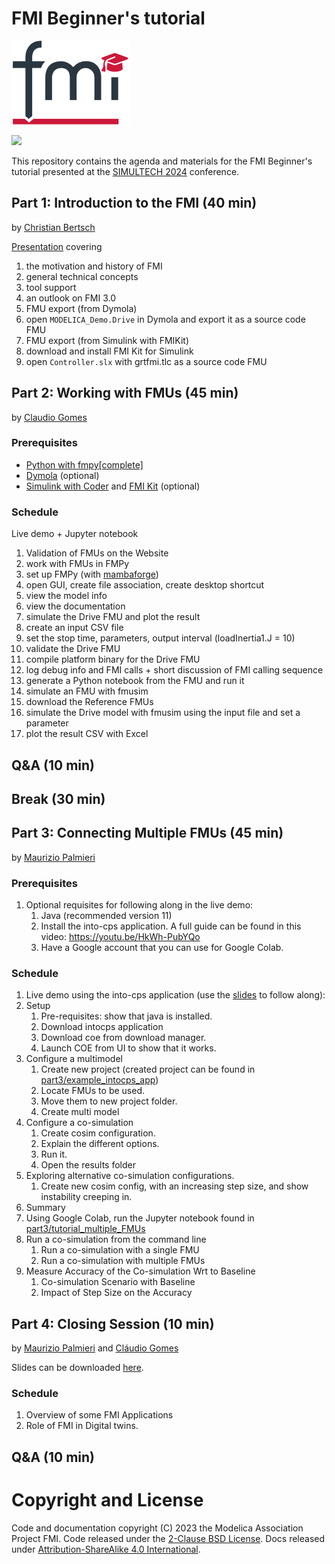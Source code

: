 # FMI Beginner's tutorial

![FMI-tutorial-logo](FMI-tutorial-logo.png)

![](https://insticc.org/images/wise/events/3758/banners/web.webp)

This repository contains the agenda and materials for the FMI Beginner's tutorial presented at the [SIMULTECH 2024](https://simultech.scitevents.org/) conference. 

## Part 1: Introduction to the FMI (40 min)

by [Christian Bertsch](https://github.com/chrbertsch)

[Presentation](part1/Introduction-to-FMI.pdf) covering

1. the motivation and history of FMI
2. general technical concepts
3. tool support
4. an outlook on FMI 3.0
5. FMU export (from Dymola)
  1. open `MODELICA_Demo.Drive` in Dymola and export it as a source code FMU
6. FMU export (from Simulink with FMIKit)
  1. download and install FMI Kit for Simulink
  2. open `Controller.slx` with grtfmi.tlc as a source code FMU

## Part 2: Working with FMUs (45 min)

by [Claudio Gomes](https://clagms.github.io/)

### Prerequisites

- [Python with fmpy[complete]](https://github.com/CATIA-Systems/FMPy#installation)
- [Dymola](https://www.3ds.com/products-services/catia/products/dymola/) (optional)
- [Simulink with Coder](https://mathworks.com/products/simulink-coder.html) and [FMI Kit](https://github.com/CATIA-Systems/FMIKit-Simulink) (optional)

### Schedule

Live demo + Jupyter notebook

1. Validation of FMUs on the Website
2. work with FMUs in FMPy
  1. set up FMPy (with [mambaforge](https://github.com/conda-forge/miniforge/releases))
  2. open GUI, create file association, create desktop shortcut
  3. view the model info
  4. view the documentation
  6. simulate the Drive FMU and plot the result
  7. create an input CSV file
  8. set the stop time, parameters, output interval (loadInertia1.J = 10)
  9. validate the Drive FMU 
  10. compile platform binary for the Drive FMU
  11. log debug info and FMI calls + short discussion of FMI calling sequence
  12. generate a Python notebook from the FMU and run it
3. simulate an FMU with fmusim
  1. download the Reference FMUs
  2. simulate the Drive model with fmusim using the input file and set a parameter
  3. plot the result CSV with Excel

## Q&A (10 min)

## Break (30 min)

## Part 3: Connecting Multiple FMUs (45 min)

by [Maurizio Palmieri](https://github.com/mapalmieri)

### Prerequisites

1. Optional requisites for following along in the live demo:
   1. Java (recommended version 11)
   2. Install the into-cps application. A full guide can be found in this video: https://youtu.be/HkWh-PubYQo
   3. Have a Google account that you can use for Google Colab.

### Schedule

1. Live demo using the into-cps application (use the [slides](./part3/into-cps_demo.pptx) to follow along):
2. Setup
   1. Pre-requisites: show that java is installed.
   2. Download intocps application
   3. Download coe from download manager.
   4. Launch COE from UI to show that it works.
3. Configure a multimodel
   1. Create new project (created project can be found in [part3/example_intocps_app](part3/example_intocps_app))
   2. Locate FMUs to be used.
   3. Move them to new project folder.
   4. Create multi model
4. Configure a co-simulation
   1. Create cosim configuration.
   2. Explain the different options.
   3. Run it.
   4. Open the results folder
5. Exploring alternative co-simulation configurations.
   1. Create new cosim config, with an increasing step size, and show instability creeping in.
6. Summary
7. Using Google Colab, run the Jupyter notebook found in [part3/tutorial_multiple_FMUs](./part3/tutorial_multiple_FMUs/interaction_with_multiple_fmus.ipynb)
8. Run a co-simulation from the command line
   1. Run a co-simulation with a single FMU
   2. Run a co-simulation with multiple FMUs
9. Measure Accuracy of the Co-simulation Wrt to Baseline
    1. Co-simulation Scenario with Baseline
    2. Impact of Step Size on the Accuracy   

## Part 4: Closing Session (10 min)

by [Maurizio Palmieri](https://github.com/mapalmieri) and [Cláudio Gomes](https://github.com/clagms)

Slides can be downloaded [here](./part4/FMI-overall.pdf).

### Schedule
1. Overview of some FMI Applications
2. Role of FMI in Digital twins.

## Q&A (10 min)

# Copyright and License

Code and documentation copyright (C) 2023 the Modelica Association Project FMI.
Code released under the [2-Clause BSD License](https://opensource.org/licenses/BSD-2-Clause).
Docs released under [Attribution-ShareAlike 4.0 International](https://creativecommons.org/licenses/by-sa/4.0/).
